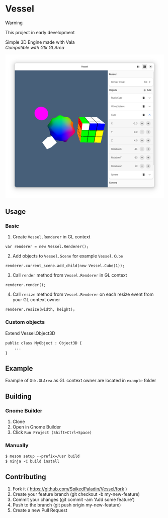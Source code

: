 # Vessel

> [!WARNING]
> This project in early development

Simple 3D Engine made with Vala  
_Compatible with Gtk.GLArea_

![Screenshot showing a example GTK application with Vessel.Renderer in Gtk.GLArea.](screenshot.png)

## Usage

### Basic
1. Create `Vessel.Renderer` in GL context
```vala
var renderer = new Vessel.Renderer();
```
2. Add objects to `Vessel.Scene` for example `Vessel.Cube`
```vala
renderer.current_scene.add_child(new Vessel.Cube(1));
```
3. Call `render` method from `Vessel.Renderer` in GL context
```vala
renderer.render();
```
4. Call `resize` method from `Vessel.Renderer` on each resize event from your GL context owner
```vala
renderer.resize(width, height);
```

### Custom objects
Extend Vessel.Object3D
```vala
public class MyObject : Object3D {
	...
}
```

## Example
Example of `Gtk.GLArea` as GL context owner are located in `example` folder

## Building

### Gnome Builder
1. Clone
2. Open in Gnome Builder
3. Click `Run Project (Shift+Ctrl+Space)`

### Manually

    $ meson setup --prefix=/usr build
    $ ninja -C build install

## Contributing

1. Fork it ( https://github.com/SpikedPaladin/Vessel/fork )
2. Create your feature branch (git checkout -b my-new-feature)
3. Commit your changes (git commit -am 'Add some feature')
4. Push to the branch (git push origin my-new-feature)
5. Create a new Pull Request
